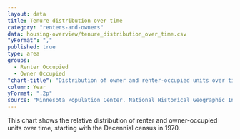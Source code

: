 ```yaml
---
layout: data
title: Tenure distribution over time
category: "renters-and-owners"
data: housing-overview/tenure_distribution_over_time.csv
"yFormat": ","
published: true
type: area
groups: 
  - Renter Occupied
  - Owner Occupied
"chart-title": "Distribution of owner and renter-occupied units over time"
column: Year
yFormat: ".2p"
source: "Minnesota Population Center. National Historical Geographic Information System: Version 2.0. Minneapolis, MN: University of Minnesota 2011. https://www.nhgis.org/; US Census 1970-2010"
---
```

This chart shows the relative distribution of renter and owner-occupied units over time, starting with the Decennial census in 1970.
